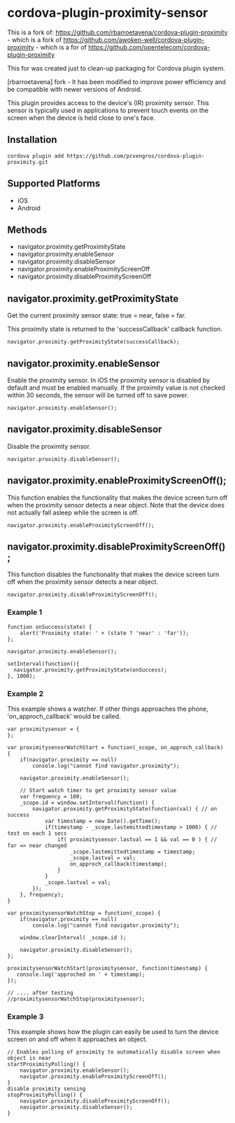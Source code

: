 <!---
    Licensed to the Apache Software Foundation (ASF) under one
    or more contributor license agreements.  See the NOTICE file
    distributed with this work for additional information
    regarding copyright ownership.  The ASF licenses this file
    to you under the Apache License, Version 2.0 (the
    "License"); you may not use this file except in compliance
    with the License.  You may obtain a copy of the License at

      http://www.apache.org/licenses/LICENSE-2.0

    Unless required by applicable law or agreed to in writing,
    software distributed under the License is distributed on an
    "AS IS" BASIS, WITHOUT WARRANTIES OR CONDITIONS OF ANY
    KIND, either express or implied.  See the License for the
    specific language governing permissions and limitations
    under the License.
-->

# cordova-plugin-proximity-sensor

This is a fork of:
https://github.com/rbarroetavena/cordova-plugin-proximity - which is a fork of
https://github.com/awoken-well/cordova-plugin-proximity - which is a for of
https://github.com/opentelecom/cordova-plugin-proximity

This for was created just to clean-up packaging for Cordova plugin system.

[rbarroetavena] fork - It has been modified to improve power efficiency and be compatible with newer versions of Android.

This plugin provides access to the device's (IR) proximity sensor. This sensor is typically used in applications to prevent touch events on the screen when the device is held close to one's face.

## Installation
    cordova plugin add https://github.com/pcvengros/cordova-plugin-proximity.git

## Supported Platforms

- iOS
- Android

## Methods

- navigator.proximity.getProximityState
- navigator.proximity.enableSensor
- navigator.proximity.disableSensor
- navigator.proximity.enableProximityScreenOff
- navigator.proximity.disableProximityScreenOff

## navigator.proximity.getProximityState

Get the current proximity sensor state: true = near, false = far.

This proximity state is returned to the 'successCallback' callback function.

    navigator.proximity.getProximityState(successCallback);

## navigator.proximity.enableSensor

Enable the proximity sensor. In iOS the proximity sensor is disabled by default and must
be enabled manually. If the proximity value is not checked within 30 seconds, the sensor
will be turned off to save power.

    navigator.proximity.enableSensor();

## navigator.proximity.disableSensor

Disable the proximity sensor.

    navigator.proximity.disableSensor();

## navigator.proximity.enableProximityScreenOff();

This function enables the functionality that makes the device screen turn off when the proximity sensor detects a near object.
Note that the device does not actually fall asleep while the screen is off.

    navigator.proximity.enableProximityScreenOff();

## navigator.proximity.disableProximityScreenOff();

This function disables the functionality that makes the device screen turn off when the proximity sensor detects a near object.

    navigator.proximity.disableProximityScreenOff();

### Example 1

    function onSuccess(state) {
        alert('Proximity state: ' + (state ? 'near' : 'far'));
    };

    navigator.proximity.enableSensor();
    
    setInterval(function(){
      navigator.proximity.getProximityState(onSuccess);
    }, 1000);


### Example 2

This example shows a watcher. If other things approaches the phone, 'on_approch_callback' would be called. 


    var proximitysensor = {
    };

    var proximitysensorWatchStart = function(_scope, on_approch_callback) {
        if(navigator.proximity == null)
            console.log("cannot find navigator.proximity");

        navigator.proximity.enableSensor();

        // Start watch timer to get proximity sensor value
        var frequency = 100;
        _scope.id = window.setInterval(function() {
            navigator.proximity.getProximityState(function(val) { // on success
                var timestamp = new Date().getTime();
                if(timestamp - _scope.lastemittedtimestamp > 1000) { // test on each 1 secs
                    if( proximitysensor.lastval == 1 && val == 0 ) { // far => near changed
                        _scope.lastemittedtimestamp = timestamp;
                        _scope.lastval = val;
                        on_approch_callback(timestamp);
                    }
                }
                _scope.lastval = val;
            });
        }, frequency);
    }

    var proximitysensorWatchStop = function(_scope) {
        if(navigator.proximity == null)
            console.log("cannot find navigator.proximity");

        window.clearInterval( _scope.id );

        navigator.proximity.disableSensor();
    };

    proximitysensorWatchStart(proximitysensor, function(timestamp) {
       console.log('approched on ' + timestamp);
    });

    // .... after testing
    //proximitysensorWatchStop(proximitysensor);

### Example 3

This example shows how the plugin can easily be used to turn the device screen on and off when
it approaches an object.

```
// Enables polling of proximity to automatically disable screen when object is near
startProximityPolling() {
    navigator.proximity.enableSensor();
    navigator.proximity.enableProximityScreenOff();
}
disable proximity sensing
stopProximityPolling() {
    navigator.proximity.disableProximityScreenOff();
    navigator.proximity.disableSensor();
}
```
